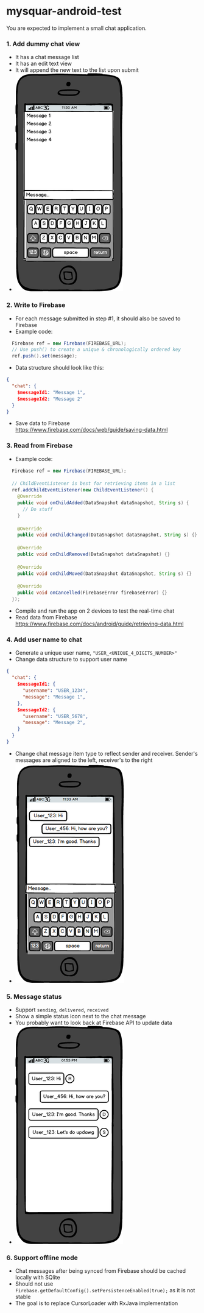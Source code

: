 # mysquar-android-test
You are expected to implement a small chat application. 

### 1. Add dummy chat view
* It has a chat message list
* It has an edit text view
* It will append the new text to the list upon submit
* ![Mock 1](https://raw.githubusercontent.com/khacanh/public-assets/master/mocks/chat_1.png)

### 2. Write to Firebase
* For each message submitted in step #1, it should also be saved to Firebase
* Example code:
```java
  Firebase ref = new Firebase(FIREBASE_URL);
  // Use push() to create a unique & chronologically ordered key  
  ref.push().set(message);
```
* Data structure should look like this: 
```json
{
  "chat": {
    $messageId1: "Message 1",
    $messageId2: "Message 2"
  }
}
```
* Save data to Firebase https://www.firebase.com/docs/web/guide/saving-data.html

### 3. Read from Firebase
* Example code:
```java
  Firebase ref = new Firebase(FIREBASE_URL);
  
  // ChildEventListener is best for retrieving items in a list
  ref.addChildEventListener(new ChildEventListener() {
    @Override
    public void onChildAdded(DataSnapshot dataSnapshot, String s) {
      // Do stuff
    }
    
    @Override
    public void onChildChanged(DataSnapshot dataSnapshot, String s) {}
    
    @Override
    public void onChildRemoved(DataSnapshot dataSnapshot) {}
    
    @Override
    public void onChildMoved(DataSnapshot dataSnapshot, String s) {}
    
    @Override
    public void onCancelled(FirebaseError firebaseError) {}
  });
```
* Compile and run the app on 2 devices to test the real-time chat
* Read data from Firebase https://www.firebase.com/docs/android/guide/retrieving-data.html

### 4. Add user name to chat
* Generate a unique user name, `"USER_<UNIQUE_4_DIGITS_NUMBER>"`
* Change data structure to support user name
```json
{
  "chat": {
    $messageId1: {
      "username": "USER_1234",
      "message": "Message 1",
    },
    $messageId2: {
      "username": "USER_5678",
      "message": "Message 2",
    }
  }
}
```
* Change chat message item type to reflect sender and receiver. Sender's messages are aligned to the left, receiver's to the right
* ![Mock 2](https://raw.githubusercontent.com/khacanh/public-assets/master/mocks/chat_2.png)

### 5. Message status
* Support `sending`, `delivered`, `received`
* Show a simple status icon next to the chat message
* You probably want to look back at Firebase API to update data
* ![Mock 3](https://raw.githubusercontent.com/khacanh/public-assets/master/mocks/chat_3.png)

### 6. Support offline mode
* Chat messages after being synced from Firebase should be cached locally with SQlite
* Should not use `Firebase.getDefaultConfig().setPersistenceEnabled(true);` as it is not stable
* The goal is to replace CursorLoader with RxJava implementation
